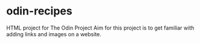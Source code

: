 # odin-recipes
HTML project for The Odin Project
Aim for this project is to get familiar with adding links and images
on a website.
